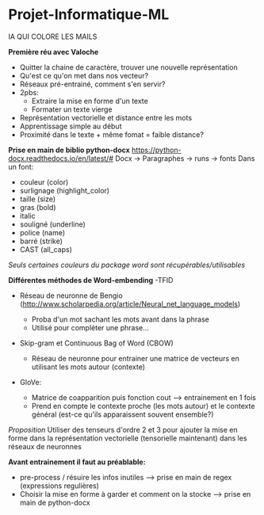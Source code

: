 # Projet-Informatique-ML
IA QUI COLORE LES MAILS

**Première réu avec Valoche**
- Quitter la chaine de caractère, trouver une nouvelle représentation
- Qu'est ce qu'on met dans nos vecteur?
- Réseaux pré-entrainé, comment s'en servir?
- 2pbs:
  * Extraire la mise en forme d'un texte
  * Formater un texte vierge
- Représentation vectorielle et distance entre les mots
- Apprentissage simple au début
- Proximité dans le texte + même fomat = faible distance?

**Prise en main de biblio python-docx**
https://python-docx.readthedocs.io/en/latest/#
Docx -> Paragraphes -> runs -> fonts
Dans un font:
* couleur (color)
* surlignage (highlight_color)
* taille (size)
* gras (bold)
* italic
* souligné (underline)
* police (name)
* barré (strike)
* CAST (all_caps)

*Seuls certaines couleurs du package word sont récupérables/utilisables*

**Différentes méthodes de Word-embending**
-TFID
- Réseau de neuronne de Bengio (http://www.scholarpedia.org/article/Neural_net_language_models)
  * Proba d'un mot sachant les mots avant dans la phrase
  * Utilisé pour compléter une phrase...
  
- Skip-gram et Continuous Bag of Word (CBOW)
  * Réseau de neuronne pour entrainer une matrice de vecteurs en utilisant les mots autour (contexte)

- GloVe:
  * Matrice de coapparition puis fonction cout --> entrainement en 1 fois
  * Prend en compte le contexte proche (les mots autour) et le contexte général (est-ce qu'ils apparaissent souvent ensemble?)


*Proposition*
Utiliser des tenseurs d'ordre 2 et 3 pour ajouter la mise en forme dans la représentation vectorielle (tensorielle maintenant) dans les réseaux de neuronnes

**Avant entrainement il faut au préablable:**
- pre-process / résuire les infos inutiles --> prise en main de regex (expressions regulières)
- Choisir la mise en forme à garder et comment on la stocke --> prise en main de python-docx
